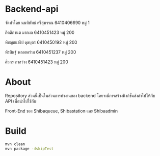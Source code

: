 # Backend-api
จัดทำโดย
นนทิพัทธ์ ศรีสุพรรณ 6410406690 หมู่ 1


กิตติกานต มากผล 6410451423 หมู่ 200


พิชญชนาธิป ดุลบุตร 6410450192 หมู่ 200


พีรสิษฐ์ พลอยอร่าม 6410451237 หมู่ 200


ศิวกร ภาสว่าง 6410451423 หมู่ 200


# About


Repository ส่วนนี้เป็นในส่วนการทำงานของ backend โดยจะมีการสร้างฟังก์ชั่นส่งค่าไปให้กับ API เพื่อนำไปใช้กับ 


Front-End ของ Shibaqueue, Shibastation และ Shibaadmin

# Build
```bash
mvn clean
mvn package -dskipTest
```

